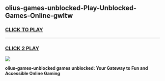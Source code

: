 
## olius-games-unblocked-Play-Unblocked-Games-Online-gwltw
<h3>
<a href="https://premium76.site?title=olius-games-unblocked&ref=24A">CLICK TO PLAY</a></h3>
<hr>

<h3>
<a href="https://premium76.site?title=olius-games-unblocked&ref=24A">CLICK 2 PLAY</a>
  
</h3>

<a href="https://premium76.site?title=olius-games-unblocked&ref=24A"><img src="https://clearcache.store/games.png"></a>


**olius-games-unblocked games unblocked: Your Gateway to Fun and Accessible Online Gaming**
